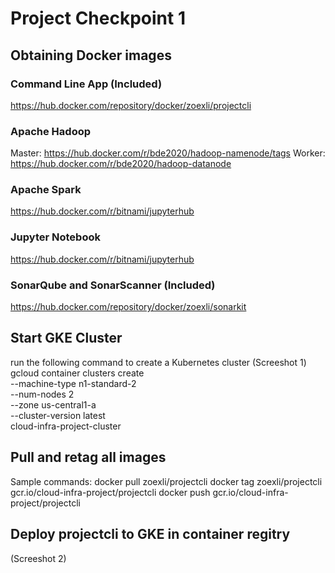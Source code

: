 # Project Checkpoint 1
## Obtaining Docker images
### Command Line App (Included)
https://hub.docker.com/repository/docker/zoexli/projectcli

### Apache Hadoop
Master: https://hub.docker.com/r/bde2020/hadoop-namenode/tags
Worker: https://hub.docker.com/r/bde2020/hadoop-datanode

### Apache Spark
https://hub.docker.com/r/bitnami/jupyterhub

### Jupyter Notebook
https://hub.docker.com/r/bitnami/jupyterhub

### SonarQube and SonarScanner (Included)
https://hub.docker.com/repository/docker/zoexli/sonarkit


## Start GKE Cluster
run the following command to create a Kubernetes cluster
(Screeshot 1)
gcloud container clusters create \
 --machine-type n1-standard-2 \
 --num-nodes 2 \
 --zone us-central1-a \
 --cluster-version latest \
cloud-infra-project-cluster


## Pull and retag all images
Sample commands: 
docker pull zoexli/projectcli
docker tag zoexli/projectcli gcr.io/cloud-infra-project/projectcli
docker push gcr.io/cloud-infra-project/projectcli

## Deploy projectcli to GKE in container regitry
(Screeshot 2)
